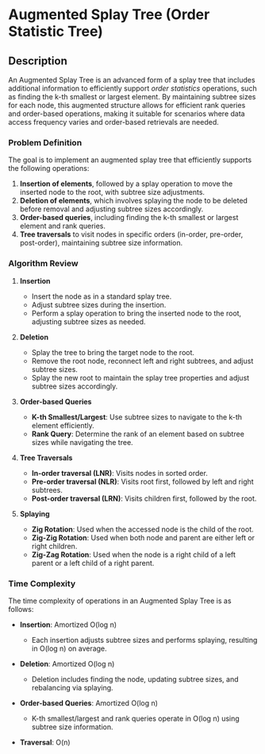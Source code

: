# Augmented Splay Tree (Order Statistic Tree)

## Description
An Augmented Splay Tree is an advanced form of a splay tree that includes additional information to efficiently support *order statistics* operations, such as finding the k-th smallest or largest element. By maintaining subtree sizes for each node, this augmented structure allows for efficient rank queries and order-based operations, making it suitable for scenarios where data access frequency varies and order-based retrievals are needed.

### Problem Definition
The goal is to implement an augmented splay tree that efficiently supports the following operations:

1. **Insertion of elements**, followed by a splay operation to move the inserted node to the root, with subtree size adjustments.
2. **Deletion of elements**, which involves splaying the node to be deleted before removal and adjusting subtree sizes accordingly.
3. **Order-based queries**, including finding the k-th smallest or largest element and rank queries.
4. **Tree traversals** to visit nodes in specific orders (in-order, pre-order, post-order), maintaining subtree size information.

### Algorithm Review

1. **Insertion**
   - Insert the node as in a standard splay tree.
   - Adjust subtree sizes during the insertion.
   - Perform a splay operation to bring the inserted node to the root, adjusting subtree sizes as needed.

2. **Deletion**
   - Splay the tree to bring the target node to the root.
   - Remove the root node, reconnect left and right subtrees, and adjust subtree sizes.
   - Splay the new root to maintain the splay tree properties and adjust subtree sizes accordingly.

3. **Order-based Queries**
   - **K-th Smallest/Largest**: Use subtree sizes to navigate to the k-th element efficiently.
   - **Rank Query**: Determine the rank of an element based on subtree sizes while navigating the tree.

4. **Tree Traversals**
   - **In-order traversal (LNR)**: Visits nodes in sorted order.
   - **Pre-order traversal (NLR)**: Visits root first, followed by left and right subtrees.
   - **Post-order traversal (LRN)**: Visits children first, followed by the root.

5. **Splaying**
   - **Zig Rotation**: Used when the accessed node is the child of the root.
   - **Zig-Zig Rotation**: Used when both node and parent are either left or right children.
   - **Zig-Zag Rotation**: Used when the node is a right child of a left parent or a left child of a right parent.

### Time Complexity
The time complexity of operations in an Augmented Splay Tree is as follows:

- **Insertion**: Amortized O(log n)
  - Each insertion adjusts subtree sizes and performs splaying, resulting in O(log n) on average.

- **Deletion**: Amortized O(log n)
  - Deletion includes finding the node, updating subtree sizes, and rebalancing via splaying.

- **Order-based Queries**: Amortized O(log n)
  - K-th smallest/largest and rank queries operate in O(log n) using subtree size information.

- **Traversal**: O(n)
